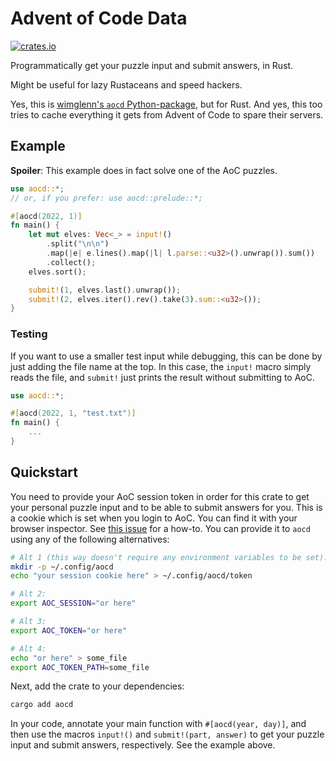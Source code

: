 # Advent of Code Data

[![crates.io](https://img.shields.io/crates/v/aocd)](https://crates.io/crates/aocd)

Programmatically get your puzzle input and submit answers, in Rust.

Might be useful for lazy Rustaceans and speed hackers.

Yes, this is [wimglenn's `aocd` Python-package](https://github.com/wimglenn/advent-of-code-data), but for Rust. And
yes, this too tries to cache everything it gets from Advent of Code to spare their servers.

## Example

**Spoiler**: This example does in fact solve one of the AoC puzzles.

```rust
use aocd::*;
// or, if you prefer: use aocd::prelude::*;

#[aocd(2022, 1)]
fn main() {
    let mut elves: Vec<_> = input!()
        .split("\n\n")
        .map(|e| e.lines().map(|l| l.parse::<u32>().unwrap()).sum())
        .collect();
    elves.sort();

    submit!(1, elves.last().unwrap());
    submit!(2, elves.iter().rev().take(3).sum::<u32>());
}
```

### Testing

If you want to use a smaller test input while debugging, this can be done by just adding the file name at the top.
In this case, the `input!` macro simply reads the file, and `submit!` just prints the result without submitting to AoC.

```rust
use aocd::*;

#[aocd(2022, 1, "test.txt")]
fn main() {
    ...
}
```


## Quickstart

You need to provide your AoC session token in order for this crate to get your personal puzzle input and to be able to
submit answers for you. This is a cookie which is set when you login to AoC. You can find it with your browser
inspector. See [this issue](https://github.com/wimglenn/advent-of-code/issues/1) for a how-to. You can provide it to
`aocd` using any of the following alternatives:

``` bash
# Alt 1 (this way doesn't require any environment variables to be set):
mkdir -p ~/.config/aocd
echo "your session cookie here" > ~/.config/aocd/token

# Alt 2:
export AOC_SESSION="or here"

# Alt 3:
export AOC_TOKEN="or here"

# Alt 4:
echo "or here" > some_file
export AOC_TOKEN_PATH=some_file
```

Next, add the crate to your dependencies:
```bash
cargo add aocd
```

In your code, annotate your main function with `#[aocd(year, day)]`, and then use the macros `input!()` and
`submit!(part, answer)` to get your puzzle input and submit answers, respectively. See the example above.

